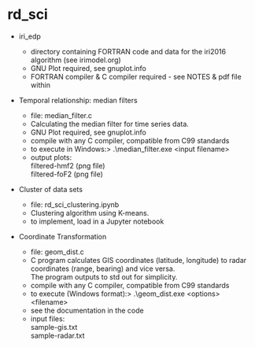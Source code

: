 # rd_sci  

* iri_edp  
  * directory containing FORTRAN code and data for the iri2016 algorithm (see irimodel.org)  
  * GNU Plot required, see gnuplot.info  
  * FORTRAN compiler & C compiler required - see NOTES & pdf file within  
  
* Temporal relationship: median filters  
  * file: median_filter.c  
  * Calculating the median filter for time series data.  
  * GNU Plot required, see gnuplot.info  
  * compile with any C compiler, compatible from C99 standards  
  * to execute in Windows:> .\median_filter.exe \<input filename\>
  * output plots:  
         filtered-hmf2 (png file)  
         filtered-foF2 (png file)  
  
* Cluster of data sets  
  * file: rd_sci_clustering.ipynb  
  * Clustering algorithm using K-means.  
  * to implement, load in a Jupyter notebook  
  
* Coordinate Transformation  
  * file: geom_dist.c  
  * C program calculates GIS coordinates (latitude, longitude) to radar coordinates (range, bearing) and vice versa.  
    The program outputs to std out for simplicity.  
  * compile with any C compiler, compatible from C99 standards  
  * to execute (Windows format):>  .\geom_dist.exe \<options\> \<filename\>  
  * see the documentation in the code  
  * input files:  
          sample-gis.txt  
          sample-radar.txt  
          

